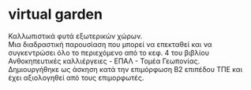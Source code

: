 # virtual garden
Καλλωπιστικά φυτά εξωτερικών χώρων.    
Μια διαδραστική παρουσίαση που μπορεί να επεκταθεί και να συγκεντρώσει όλο το περιεχόμενο από το κεφ. 4 του βιβλίου Ανθοκηπευτικές καλλιέργειες - ΕΠΑΛ - Τομέα Γεωπονίας.  
Δημιουργήθηκε ως άσκηση κατά την επιμόρφωση Β2 επιπέδου ΤΠΕ και έχει αξιολογηθεί από τους επιμορφωτές.
